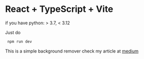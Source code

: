 # React + TypeScript + Vite

if you have python: > 3.7, < 3.12

Just do 
 ```bat
  npm run dev 
```


This is a simple background remover check my article at [medium](https://medium.com/@uncor3/create-your-own-background-remover-web-app-almost-production-ready-c8f6e7c8c972)
